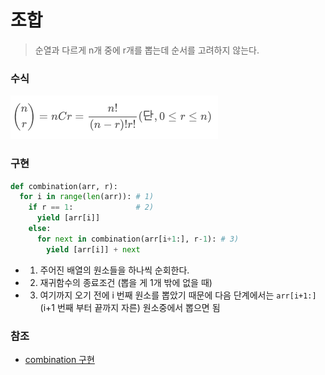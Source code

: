 # 조합

> 순열과 다르게 n개 중에 r개를 뽑는데 순서를 고려하지 않는다.

### 수식

![](../../assets/combination1.png)

### 구현

```python
def combination(arr, r):
  for i in range(len(arr)): # 1)
    if r == 1:              # 2)
      yield [arr[i]]
    else:
      for next in combination(arr[i+1:], r-1): # 3)
        yield [arr[i]] + next
```

- 1. 주어진 배열의 원소들을 하나씩 순회한다.
- 2. 재귀함수의 종료조건 (뽑을 게 1개 밖에 없을 때)
- 3. 여기까지 오기 전에 i 번째 원소를 뽑았기 때문에 다음 단계에서는 `arr[i+1:]` (i+1 번째 부터 끝까지 자른) 원소중에서 뽑으면 됨

### 참조

- [combination 구현](https://blog.naver.com/PostView.nhn?blogId=kmh03214&logNo=221685090465&parentCategoryNo=&categoryNo=26&viewDate=&isShowPopularPosts=true&from=search)
